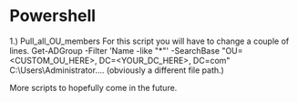 # Powershell

1.) Pull_all_OU_members
    For this script you will have to change a couple of lines.
      Get-ADGroup -Filter 'Name -like "*"' -SearchBase "OU=<CUSTOM_OU_HERE>, DC=<YOUR_DC_HERE>, DC=com"
      C:\Users\Administrator.... (obviously a different file path.)

More scripts to hopefully come in the future.
